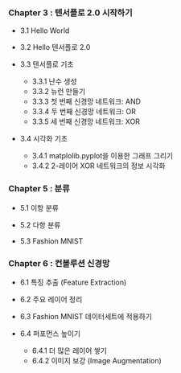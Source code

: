### Chapter 3 : 텐서플로 2.0 시작하기
- 3.1 Hello World
  
- 3.2 Hello 텐서플로 2.0
  
- 3.3 텐서플로 기초
  + 3.3.1 난수 생성
  + 3.3.2 뉴런 만들기
  + 3.3.3 첫 번째 신경망 네트워크: AND
  + 3.3.4 두 번째 신경망 네트워크: OR
  + 3.3.5 세 번째 신경망 네트워크: XOR
  
- 3.4 시각화 기초
  + 3.4.1 matplolib.pyplot을 이용한 그래프 그리기
  + 3.4.2 2-레이어 XOR 네트워크의 정보 시각화

### Chapter 5 : 분류
- 5.1 이항 분류
  
- 5.2 다항 분류
  
- 5.3 Fashion MNIST

### Chapter 6 : 컨볼루션 신경망
- 6.1 특징 추출 (Feature Extraction)
  
- 6.2 주요 레이어 정리
  
- 6.3 Fashion MNIST 데이터세트에 적용하기
  
- 6.4 퍼포먼스 높이기
  + 6.4.1 더 많은 레이어 쌓기
  + 6.4.2 이미지 보강 (Image Augmentation)

